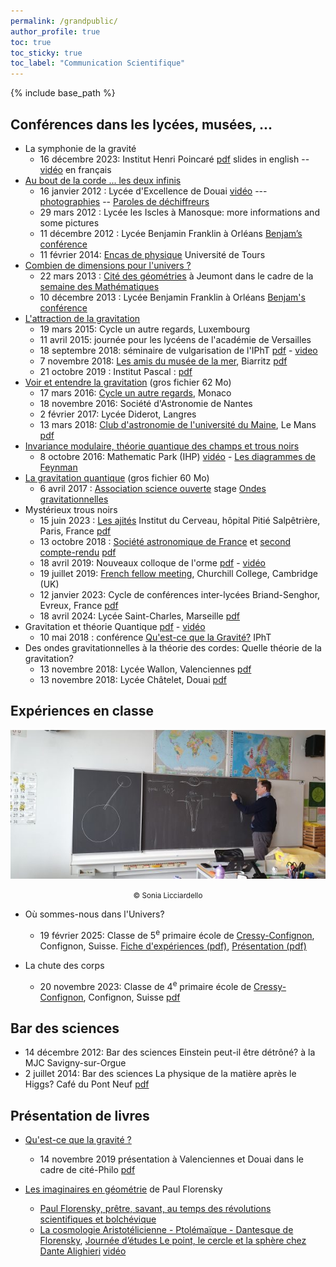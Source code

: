 ```yaml
---
permalink: /grandpublic/
author_profile: true
toc: true
toc_sticky: true
toc_label: "Communication Scientifique"
---
```


{% include base_path %}

## Conférences dans les lycées, musées, ...



* La symphonie de la gravité
   - 16 décembre 2023: Institut Henri Poincaré [pdf](/files/seminaire-poincare-16decembre2023.pdf) slides in english -- [vidéo](https://www.carmin.tv/en/collections/seminaire-poincare-xxiv-gravite-quantique/video/la-symphonie-de-la-gravite) en français
* [Au bout de la corde ... les deux infinis](/files/dechiffreurs-douai.pdf)
  - 16 janvier 2012 :  Lycée d'Excellence de Douai [vidéo](http://lille1tv.univ-lille1.fr/videos/video.aspx?id=73f091c3-1ad3-4f09-818e-1b914f1f6b36)  --- [photographies](https://www.dailymotion.com/video/xpounq) -- [Paroles de déchiffreurs](https://parolesdedechiffreurs.univ-lille.fr/#PIERRE_VANHOVE)
  - 29 mars 2012 : Lycée les Iscles à Manosque: more informations and some pictures
  - 11 décembre 2012 : Lycée Benjamin Franklin à Orléans [Benjam’s conférence](http://www.lycee-benjamin-franklin.fr/php5/spip/spip.php?article825)
  - 11 février 2014: [Encas de physique](https://dept.phys.univ-tours.fr/actualite/102/encas-de-physique-2014-retour-le-21-janvier.html) Université de Tours
* [Combien de dimensions pour l'univers ?](/files/dimensions-orleans-decembre2013.pdf)
  - 22 mars 2013 : [Cité des géométries](http://www.citedesgeometries.org/) à Jeumont dans le cadre de la [semaine des Mathématiques](http://www.citedesgeometries.org/newcdg/la-semaine-des-mathematiques-2013/)
  - 10 décembre 2013 : Lycée Benjamin Franklin à Orléans [Benjam's conférence](http://www.lycee-benjamin-franklin.fr/php5/spip/spip.php?article956)
* [L'attraction de la gravitation](/files/gravitation-societe-generale-mars2015.pdf)
  - 19 mars 2015:  Cycle un autre regards, Luxembourg
  - 11 avril 2015:  journée pour les lycéens de l'académie de Versailles
  - 18 septembre 2018: séminaire de vulgarisation de l'IPhT [pdf](/files/gravitation-ipht-18septembre2018.pdf)  - [video](https://youtu.be/xL986wklK_Y) 
  - 7 novembre 2018:  [Les amis du musée de la mer](https://www.amisdumuseedelamer.fr/), Biarritz  [pdf](/files/musee-mer-7novembre2018.pdf)
  - 21 octobre 2019 : Institut Pascal  :  [pdf](/files/gravitation-institutepascal-21octobre2019.pdf) 
* [Voir et entendre la gravitation](/files/langres-2fevrier2017.pdf) (gros fichier 62 Mo) 
  - 17 mars 2016:  [Cycle un autre regards](http://www.san.asso.fr/conferen/aff_gens.php?conferencier=192), Monaco
  - 18 novembre 2016: Société d'Astronomie de Nantes
  - 2 février 2017: Lycée Diderot, Langres
  - 13 mars 2018: [Club d'astronomie de l'université du Maine](https://www.astromaine.fr/site2/index.html), Le Mans [pdf](/files/lemans-13mars2018.pdf)
* [Invariance modulaire, théorie quantique des champs et trous noirs](/files/Modulaire-MathPark-IHP-8octobre2016.pdf)
  - 8 octobre 2016:  Mathematic Park (IHP)  [vidéo](https://www.youtube.com/watch?v=daVyre2nIWs)  - [Les diagrammes de Feynman](http://images.math.cnrs.fr/Les-diagrammes-de-Feynman-3#commentaires)
* [La gravitation quantique](/files/scienceouverte-ENS-6avril2017.pdf) (gros fichier 60 Mo)
  - 6 avril 2017 : [Association science ouverte](http://scienceouverte.fr/) stage [Ondes gravitationnelles](http://scienceouverte.fr/Stage-Ondes-gravitationnelles)
* Mystérieux trous noirs
  - 15 juin 2023 : [Les ajités](https://drive.google.com/file/d/1-4CYnbNQ90Jdm2yiScC0erFhs-Bi2usm/view) Institut du Cerveau, hôpital Pitié Salpêtrière, Paris, France [pdf](/files/trous-noirs-Centre-Cerveaux-14-juin-2023.pdf)
  - 13 octobre 2018 : [Société astronomique de France](http://www.planetastronomy.com/special/2019-special/13oct/CosmoSAF-TN.htm) et [second compte-rendu](https://saf-astronomie.fr/les_trous_noirs_quantiques/)  [pdf](/files/saf-13octobre2018.pdf)
  - 18 avril 2019: Nouveaux colloque de l'orme  [pdf](/files/colloque-orme-18avril2019.pdf) - [vidéo](https://www.youtube.com/watch?v=NPBaXUy5GPg)
  - 19 juillet 2019: [French fellow meeting](/files/black-hole-churchill-college-19juilllet2019.pdf), Churchill College, Cambridge (UK)
  - 12 janvier 2023: Cycle de conférences inter-lycées Briand-Senghor, Evreux, France [pdf](/files/trous-noirs-Senghors-12-janvier-2023.pdf)
  - 18 avril 2024: Lycée Saint-Charles, Marseille
  [pdf](/files/trou-noir-Saint-Charles-Marseille-18avril2024.pdf)
* Gravitation et théorie Quantique  [pdf](/files/gravite-cea-10mai2017.pdf) - [vidéo](https://www.youtube.com/watch?v=weKAgv5jV9M&t=4s)
  - 10 mai 2018 : conférence [Qu'est-ce que la Gravité?](https://phbrax.wixsite.com/gravite) IPhT  
* Des ondes gravitationnelles à la théorie des cordes: Quelle théorie de la gravitation?
  - 13 novembre 2018:   Lycée Wallon, Valenciennes  [pdf](/files/valenciennes-13novembre2018.pdf)
  - 13 novembre 2018:   Lycée Châtelet, Douai [pdf](/files/douai-13novembre2018.pdf)

## Expériences en classe

![Ecole Cressy](/assets/images/ecole-cressy-5p.jpg)
<center><small>&copy; Sonia Licciardello</small></center>
 
* Où sommes-nous dans l'Univers?
  - 19 février 2025: Classe de 5<sup>e</sup> primaire école de
    <a href="https://edu.ge.ch/primaire/ecole/cressy">Cressy-Confignon</a>, Confignon, Suisse. [Fiche d'expériences (pdf)](/files/cressy-19fevrier2025.pdf), [Présentation (pdf)](/files/ou-sommes-nous-univers.pdf)

* La chute des corps
    - 20 novembre 2023: Classe de 4<sup>e</sup> primaire école de
     <a href="https://edu.ge.ch/primaire/ecole/cressy">Cressy-Confignon</a>, Confignon, Suisse [pdf](/files/chute_libre-Ecole-Cressy-20Novembre2023.pdf)

## Bar des sciences
 

* 14 décembre 2012: Bar des sciences Einstein peut-il être détrôné? à la MJC Savigny-sur-Orgue
* 2 juillet 2014:  Bar des sciences La physique de la matière après le Higgs? Café du Pont Neuf [pdf](/files/bar-des-sciences-juillet2014.pdf)

## Présentation de livres
 

* [Qu'est-ce que la gravité ?](/livres/questcequelagravite.html)
  - 14 novembre 2019 présentation  à Valenciennes et Douai dans le cadre de cité-Philo  [pdf](/files/gravite-citephilo-novembre2019.pdf)

* [Les imaginaires en géométrie](/livres/imaginaires.html) de Paul Florensky
  - [Paul Florensky, prêtre, savant, au temps des révolutions scientifiques et bolchévique](/files/florensky-11decembre2017.pdf)
  - [La cosmologie Aristotélicienne - Ptolémaïque - Dantesque de Florensky](/files/florensky-25mai2018.pdf), [Journée d’études Le point, le cercle et la sphère chez Dante Alighieri](http://dantesque.fr/archive/point-cercle-sphere-chez-dante-alighieri/) [vidéo](https://www.youtube.com/watch?v=i6q-uSr2iCA&t=74s)


